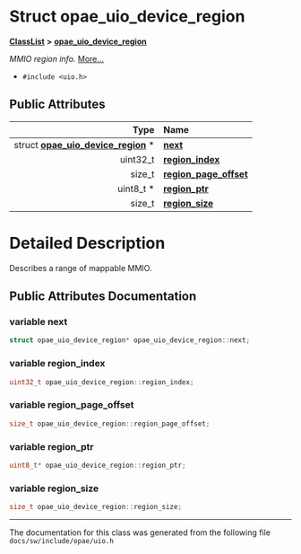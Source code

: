 
# Struct opae\_uio\_device\_region



[**ClassList**](annotated.md) **>** [**opae\_uio\_device\_region**](structopae__uio__device__region.md)



_MMIO region info._ [More...](#detailed-description)

* `#include <uio.h>`













## Public Attributes

| Type | Name |
| ---: | :--- |
|  struct [**opae\_uio\_device\_region**](structopae__uio__device__region.md) \* | [**next**](#variable-next)  <br> |
|  uint32\_t | [**region\_index**](#variable-region_index)  <br> |
|  size\_t | [**region\_page\_offset**](#variable-region_page_offset)  <br> |
|  uint8\_t \* | [**region\_ptr**](#variable-region_ptr)  <br> |
|  size\_t | [**region\_size**](#variable-region_size)  <br> |










# Detailed Description


Describes a range of mappable MMIO. 


    
## Public Attributes Documentation


### variable next 

```C++
struct opae_uio_device_region* opae_uio_device_region::next;
```




### variable region\_index 

```C++
uint32_t opae_uio_device_region::region_index;
```




### variable region\_page\_offset 

```C++
size_t opae_uio_device_region::region_page_offset;
```




### variable region\_ptr 

```C++
uint8_t* opae_uio_device_region::region_ptr;
```




### variable region\_size 

```C++
size_t opae_uio_device_region::region_size;
```




------------------------------
The documentation for this class was generated from the following file `docs/sw/include/opae/uio.h`